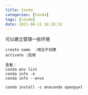```yaml
---
title: Conda
categories: [Conda]
tags: [conda]
date: 2021-08-11 16:18:32
---
```




可以建立管理一些环境

```
create name  :相当于创建
activate :启用

查看：
conda env list
conda info -e
conda info --envs

conda install -c anaconda openpyxl
```

